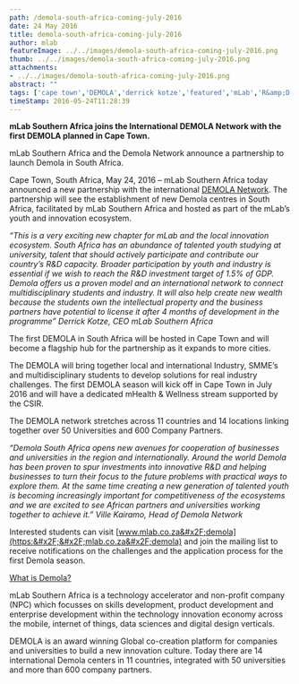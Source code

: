 ```yaml
---
path: /demola-south-africa-coming-july-2016
date: 24 May 2016
title: demola-south-africa-coming-july-2016
author: mlab
featureImage: ../../images/demola-south-africa-coming-july-2016.png
thumb: ../../images/demola-south-africa-coming-july-2016.png
attachments: 
- ../../images/demola-south-africa-coming-july-2016.png
abstract: ""
tags: ['cape town','DEMOLA','derrick kotze','featured','mLab','R&amp;D','research','research &amp; development','students','universities']
timeStamp: 2016-05-24T11:28:39
---
```


**mLab Southern Africa joins the International DEMOLA Network with the first DEMOLA planned in Cape Town.**

mLab Southern Africa and the Demola Network announce a partnership to launch Demola in South Africa.

Cape Town, South Africa, May 24, 2016 – mLab Southern Africa today announced a new partnership with the international [DEMOLA Network](http:&#x2F;&#x2F;www.demola.net). The partnership will see the establishment of new Demola centres in South Africa, facilitated by mLab Southern Africa and hosted as part of the mLab’s youth and innovation ecosystem.

_“This is a very exciting new chapter for mLab and the local innovation ecosystem. South Africa has an abundance of talented youth studying at university, talent that should actively participate and contribute our country’s R&amp;D capacity. Broader participation by youth and industry is essential if we wish to reach the R&amp;D investment target of 1.5% of GDP. Demola offers us a proven model and an international network to connect multidisciplinary students and industry. It will also help create new wealth because the students own the intellectual property and the business partners have potential to license it after 4 months of development in the programme” Derrick Kotze, CEO mLab Southern Africa_

The first DEMOLA in South Africa will be hosted in Cape Town and will become a flagship hub for the partnership as it expands to more cities.

The DEMOLA will bring together local and international Industry, SMME’s and multidisciplinary students to develop solutions for real industry challenges. The first DEMOLA season will kick off in Cape Town in July 2016 and will have a dedicated mHealth &amp; Wellness stream supported by the CSIR.

The DEMOLA network stretches across 11 countries and 14 locations linking together over 50 Universities and 600 Company Partners.

_“Demola South Africa opens new avenues for cooperation of businesses and universities in the region and internationally. Around the world Demola has been proven to spur investments into innovative R&amp;D and helping businesses to turn their focus to the future problems with practical ways to explore them. At the same time creating a new generation of talented youth is becoming increasingly important for competitiveness of the ecosystems and we are excited to see African partners and universities working together to achieve it.” Ville Kairamo, Head of Demola Network_

Interested students can visit [www.mlab.co.za&#x2F;demola](https:&#x2F;&#x2F;mlab.co.za&#x2F;demola) and join the mailing list to receive notifications on the challenges and the application process for the first Demola season.

[What is Demola?](https:&#x2F;&#x2F;youtu.be&#x2F;sTNGHarMRdI)

mLab Southern Africa is a technology accelerator and non-profit company (NPC) which focusses on skills development, product development and enterprise development within the technology innovation economy across the mobile, internet of things, data sciences and digital design verticals.

DEMOLA is an award winning Global co-creation platform for companies and universities to build a new innovation culture. Today there are 14 international Demola centers in 11 countries, integrated with 50 universities and more than 600 company partners.


